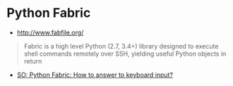 # Python Fabric

* <http://www.fabfile.org/>

> Fabric is a high level Python (2.7, 3.4+) library designed to execute shell commands remotely over SSH, yielding useful Python objects in return

* [SO: Python Fabric: How to answer to keyboard input?](https://stackoverflow.com/questions/2246256/python-fabric-how-to-answer-to-keyboard-input)